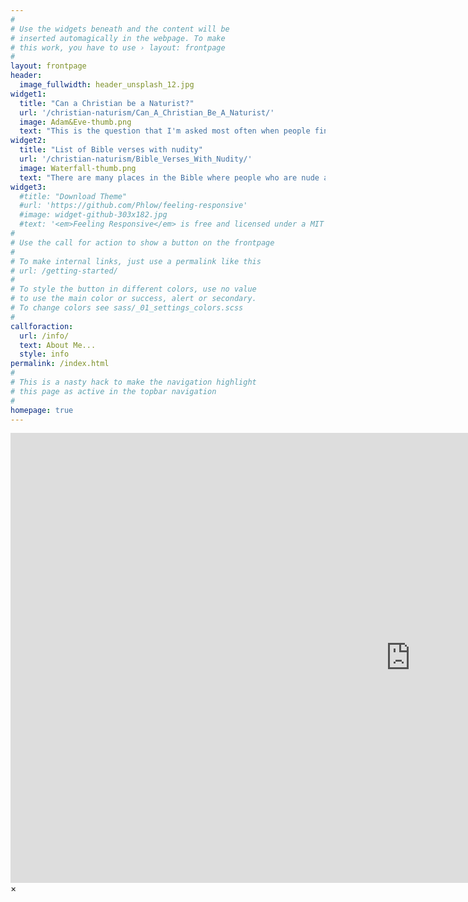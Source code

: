 ```yaml
---
#
# Use the widgets beneath and the content will be
# inserted automagically in the webpage. To make
# this work, you have to use › layout: frontpage
#
layout: frontpage
header:
  image_fullwidth: header_unsplash_12.jpg
widget1:
  title: "Can a Christian be a Naturist?"
  url: '/christian-naturism/Can_A_Christian_Be_A_Naturist/'
  image: Adam&Eve-thumb.png
  text: "This is the question that I'm asked most often when people find out that I'm both a Christian and a Naturist.  Is Christianity opposed to nudity or nudism?  Come study the Bible with me and find out what it says about being naked"
widget2:
  title: "List of Bible verses with nudity"
  url: '/christian-naturism/Bible_Verses_With_Nudity/'
  image: Waterfall-thumb.png
  text: "There are many places in the Bible where people who are nude are mentioned.  Many of the verses we've heard preached to us from the pulpit with a negative spin, and in our nudity phobic society, we rarely hear anything positive about nakedness.  Here are what I could find.  Let's read through them."
widget3:
  #title: "Download Theme"
  #url: 'https://github.com/Phlow/feeling-responsive'
  #image: widget-github-303x182.jpg
  #text: '<em>Feeling Responsive</em> is free and licensed under a MIT License. Make it your own and start building. Grab the <a href="https://github.com/Phlow/feeling-responsive/tree/bare-bones-version">Bare-Bones-Version</a> for a fresh start or learn how to use it with the <a href="https://github.com/Phlow/feeling-responsive/tree/gh-pages">education-version</a> with sample posts and images. Then tell me via Twitter <a href="http://twitter.com/phlow">@phlow</a>.'
#
# Use the call for action to show a button on the frontpage
#
# To make internal links, just use a permalink like this
# url: /getting-started/
#
# To style the button in different colors, use no value
# to use the main color or success, alert or secondary.
# To change colors see sass/_01_settings_colors.scss
#
callforaction:
  url: /info/
  text: About Me...
  style: info
permalink: /index.html
#
# This is a nasty hack to make the navigation highlight
# this page as active in the topbar navigation
#
homepage: true
---
```


<div id="videoModal" class="reveal-modal large" data-reveal="">
  <div class="flex-video widescreen vimeo" style="display: block;">
    <iframe width="1280" height="720" src="https://www.youtube.com/embed/3b5zCFSmVvU" frameborder="0" allowfullscreen></iframe>
  </div>
  <a class="close-reveal-modal">&#215;</a>
</div>